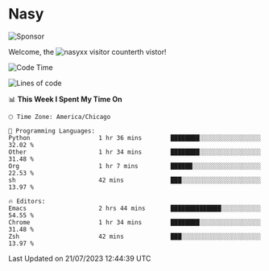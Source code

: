 # Nasy

<!--
<p align="center">
<img height="200" src="https://github-readme-stats.vercel.app/api?username=nasyxx&count_private=true&show_icons=true&theme=dracula&include_all_commits=true"/>
<img height="200" src="https://github-readme-stats.vercel.app/api/top-langs/?username=nasyxx&theme=dracula&hide=html,jupyter+notebook&count_private=true&show_icons=true"/>
</p>

  
----------------
-->

![Sponsor](https://img.shields.io/static/v1.svg?label=Sponsor&message=%E2%9D%A4&logo=GitHub&style=flat&color=pink)
 
Welcome, the ![nasyxx visitor counter](https://count.getloli.com/get/@nasyxx?theme=rule34)th vistor!
 
<!--START_SECTION:waka-->
![Code Time](http://img.shields.io/badge/Code%20Time-3%2C600%20hrs%2057%20mins-blue)

![Lines of code](https://img.shields.io/badge/From%20Hello%20World%20I%27ve%20Written-6.3%20million%20lines%20of%20code-blue)

📊 **This Week I Spent My Time On** 

```text
🕑︎ Time Zone: America/Chicago

💬 Programming Languages: 
Python                   1 hr 36 mins        ████████░░░░░░░░░░░░░░░░░   32.02 % 
Other                    1 hr 34 mins        ████████░░░░░░░░░░░░░░░░░   31.48 % 
Org                      1 hr 7 mins         ██████░░░░░░░░░░░░░░░░░░░   22.53 % 
sh                       42 mins             ███░░░░░░░░░░░░░░░░░░░░░░   13.97 % 

🔥 Editors: 
Emacs                    2 hrs 44 mins       ██████████████░░░░░░░░░░░   54.55 % 
Chrome                   1 hr 34 mins        ████████░░░░░░░░░░░░░░░░░   31.48 % 
Zsh                      42 mins             ███░░░░░░░░░░░░░░░░░░░░░░   13.97 % 
```


 Last Updated on 21/07/2023 12:44:39 UTC
<!--END_SECTION:waka-->

<!-- ![visitors](https://visitor-badge.laobi.icu/badge?page_id=nasyxx.nasyxx) -->
